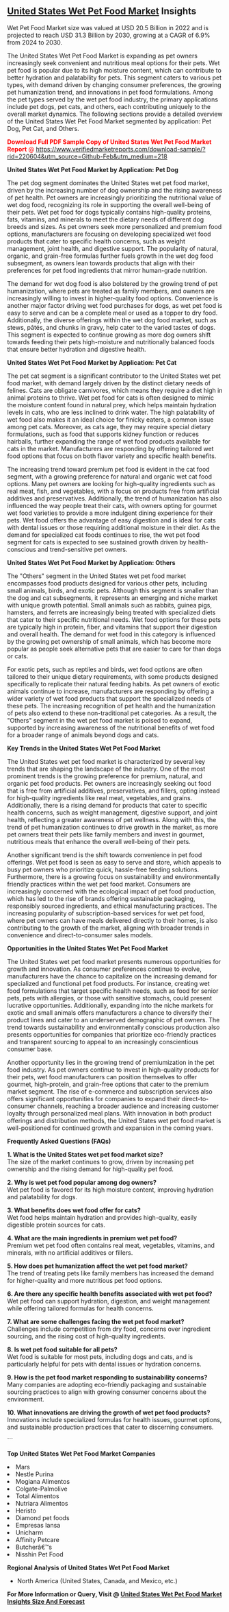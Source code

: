 <h2><a href="https://www.verifiedmarketreports.com/download-sample/?rid=220604&amp;utm_source=Github-Feb&amp;utm_medium=218" target="_blank">United States Wet Pet Food Market</a> Insights</h2><p>Wet Pet Food Market size was valued at USD 20.5 Billion in 2022 and is projected to reach USD 31.3 Billion by 2030, growing at a CAGR of 6.9% from 2024 to 2030.</p><p> <p>The United States Wet Pet Food Market is expanding as pet owners increasingly seek convenient and nutritious meal options for their pets. Wet pet food is popular due to its high moisture content, which can contribute to better hydration and palatability for pets. This segment caters to various pet types, with demand driven by changing consumer preferences, the growing pet humanization trend, and innovations in pet food formulations. Among the pet types served by the wet pet food industry, the primary applications include pet dogs, pet cats, and others, each contributing uniquely to the overall market dynamics. The following sections provide a detailed overview of the United States Wet Pet Food Market segmented by application: Pet Dog, Pet Cat, and Others. <p><span class=""><span style="color: #ff0000;"><strong>Download Full PDF Sample Copy of United States Wet Pet Food Market Report</strong> @ </span><a href="https://www.verifiedmarketreports.com/download-sample/?rid=220604&amp;utm_source=Github-Feb&amp;utm_medium=218" target="_blank">https://www.verifiedmarketreports.com/download-sample/?rid=220604&amp;utm_source=Github-Feb&amp;utm_medium=218</a></span></p></p> <p><strong>United States Wet Pet Food Market by Application: Pet Dog</strong></p> <p>The pet dog segment dominates the United States wet pet food market, driven by the increasing number of dog ownership and the rising awareness of pet health. Pet owners are increasingly prioritizing the nutritional value of wet dog food, recognizing its role in supporting the overall well-being of their pets. Wet pet food for dogs typically contains high-quality proteins, fats, vitamins, and minerals to meet the dietary needs of different dog breeds and sizes. As pet owners seek more personalized and premium food options, manufacturers are focusing on developing specialized wet food products that cater to specific health concerns, such as weight management, joint health, and digestive support. The popularity of natural, organic, and grain-free formulas further fuels growth in the wet dog food subsegment, as owners lean towards products that align with their preferences for pet food ingredients that mirror human-grade nutrition.</p> <p>The demand for wet dog food is also bolstered by the growing trend of pet humanization, where pets are treated as family members, and owners are increasingly willing to invest in higher-quality food options. Convenience is another major factor driving wet food purchases for dogs, as wet pet food is easy to serve and can be a complete meal or used as a topper to dry food. Additionally, the diverse offerings within the wet dog food market, such as stews, pâtés, and chunks in gravy, help cater to the varied tastes of dogs. This segment is expected to continue growing as more dog owners shift towards feeding their pets high-moisture and nutritionally balanced foods that ensure better hydration and digestive health.</p> <p><strong>United States Wet Pet Food Market by Application: Pet Cat</strong></p> <p>The pet cat segment is a significant contributor to the United States wet pet food market, with demand largely driven by the distinct dietary needs of felines. Cats are obligate carnivores, which means they require a diet high in animal proteins to thrive. Wet pet food for cats is often designed to mimic the moisture content found in natural prey, which helps maintain hydration levels in cats, who are less inclined to drink water. The high palatability of wet food also makes it an ideal choice for finicky eaters, a common issue among pet cats. Moreover, as cats age, they may require special dietary formulations, such as food that supports kidney function or reduces hairballs, further expanding the range of wet food products available for cats in the market. Manufacturers are responding by offering tailored wet food options that focus on both flavor variety and specific health benefits.</p> <p>The increasing trend toward premium pet food is evident in the cat food segment, with a growing preference for natural and organic wet cat food options. Many pet owners are looking for high-quality ingredients such as real meat, fish, and vegetables, with a focus on products free from artificial additives and preservatives. Additionally, the trend of humanization has also influenced the way people treat their cats, with owners opting for gourmet wet food varieties to provide a more indulgent dining experience for their pets. Wet food offers the advantage of easy digestion and is ideal for cats with dental issues or those requiring additional moisture in their diet. As the demand for specialized cat foods continues to rise, the wet pet food segment for cats is expected to see sustained growth driven by health-conscious and trend-sensitive pet owners.</p> <p><strong>United States Wet Pet Food Market by Application: Others</strong></p> <p>The "Others" segment in the United States wet pet food market encompasses food products designed for various other pets, including small animals, birds, and exotic pets. Although this segment is smaller than the dog and cat subsegments, it represents an emerging and niche market with unique growth potential. Small animals such as rabbits, guinea pigs, hamsters, and ferrets are increasingly being treated with specialized diets that cater to their specific nutritional needs. Wet food options for these pets are typically high in protein, fiber, and vitamins that support their digestion and overall health. The demand for wet food in this category is influenced by the growing pet ownership of small animals, which has become more popular as people seek alternative pets that are easier to care for than dogs or cats.</p> <p>For exotic pets, such as reptiles and birds, wet food options are often tailored to their unique dietary requirements, with some products designed specifically to replicate their natural feeding habits. As pet owners of exotic animals continue to increase, manufacturers are responding by offering a wider variety of wet food products that support the specialized needs of these pets. The increasing recognition of pet health and the humanization of pets also extend to these non-traditional pet categories. As a result, the "Others" segment in the wet pet food market is poised to expand, supported by increasing awareness of the nutritional benefits of wet food for a broader range of animals beyond dogs and cats.</p> <p><strong>Key Trends in the United States Wet Pet Food Market</strong></p> <p>The United States wet pet food market is characterized by several key trends that are shaping the landscape of the industry. One of the most prominent trends is the growing preference for premium, natural, and organic pet food products. Pet owners are increasingly seeking out food that is free from artificial additives, preservatives, and fillers, opting instead for high-quality ingredients like real meat, vegetables, and grains. Additionally, there is a rising demand for products that cater to specific health concerns, such as weight management, digestive support, and joint health, reflecting a greater awareness of pet wellness. Along with this, the trend of pet humanization continues to drive growth in the market, as more pet owners treat their pets like family members and invest in gourmet, nutritious meals that enhance the overall well-being of their pets.</p> <p>Another significant trend is the shift towards convenience in pet food offerings. Wet pet food is seen as easy to serve and store, which appeals to busy pet owners who prioritize quick, hassle-free feeding solutions. Furthermore, there is a growing focus on sustainability and environmentally friendly practices within the wet pet food market. Consumers are increasingly concerned with the ecological impact of pet food production, which has led to the rise of brands offering sustainable packaging, responsibly sourced ingredients, and ethical manufacturing practices. The increasing popularity of subscription-based services for wet pet food, where pet owners can have meals delivered directly to their homes, is also contributing to the growth of the market, aligning with broader trends in convenience and direct-to-consumer sales models.</p> <p><strong>Opportunities in the United States Wet Pet Food Market</strong></p> <p>The United States wet pet food market presents numerous opportunities for growth and innovation. As consumer preferences continue to evolve, manufacturers have the chance to capitalize on the increasing demand for specialized and functional pet food products. For instance, creating wet food formulations that target specific health needs, such as food for senior pets, pets with allergies, or those with sensitive stomachs, could present lucrative opportunities. Additionally, expanding into the niche markets for exotic and small animals offers manufacturers a chance to diversify their product lines and cater to an underserved demographic of pet owners. The trend towards sustainability and environmentally conscious production also presents opportunities for companies that prioritize eco-friendly practices and transparent sourcing to appeal to an increasingly conscientious consumer base.</p> <p>Another opportunity lies in the growing trend of premiumization in the pet food industry. As pet owners continue to invest in high-quality products for their pets, wet food manufacturers can position themselves to offer gourmet, high-protein, and grain-free options that cater to the premium market segment. The rise of e-commerce and subscription services also offers significant opportunities for companies to expand their direct-to-consumer channels, reaching a broader audience and increasing customer loyalty through personalized meal plans. With innovation in both product offerings and distribution methods, the United States wet pet food market is well-positioned for continued growth and expansion in the coming years.</p> <p><strong>Frequently Asked Questions (FAQs)</strong></p> <p><strong>1. What is the United States wet pet food market size?</strong><br>The size of the market continues to grow, driven by increasing pet ownership and the rising demand for high-quality pet food.</p> <p><strong>2. Why is wet pet food popular among dog owners?</strong><br>Wet pet food is favored for its high moisture content, improving hydration and palatability for dogs.</p> <p><strong>3. What benefits does wet food offer for cats?</strong><br>Wet food helps maintain hydration and provides high-quality, easily digestible protein sources for cats.</p> <p><strong>4. What are the main ingredients in premium wet pet food?</strong><br>Premium wet pet food often contains real meat, vegetables, vitamins, and minerals, with no artificial additives or fillers.</p> <p><strong>5. How does pet humanization affect the wet pet food market?</strong><br>The trend of treating pets like family members has increased the demand for higher-quality and more nutritious pet food options.</p> <p><strong>6. Are there any specific health benefits associated with wet pet food?</strong><br>Wet pet food can support hydration, digestion, and weight management while offering tailored formulas for health concerns.</p> <p><strong>7. What are some challenges facing the wet pet food market?</strong><br>Challenges include competition from dry food, concerns over ingredient sourcing, and the rising cost of high-quality ingredients.</p> <p><strong>8. Is wet pet food suitable for all pets?</strong><br>Wet food is suitable for most pets, including dogs and cats, and is particularly helpful for pets with dental issues or hydration concerns.</p> <p><strong>9. How is the pet food market responding to sustainability concerns?</strong><br>Many companies are adopting eco-friendly packaging and sustainable sourcing practices to align with growing consumer concerns about the environment.</p> <p><strong>10. What innovations are driving the growth of wet pet food products?</strong><br>Innovations include specialized formulas for health issues, gourmet options, and sustainable production practices that cater to discerning consumers.</p> ```</p><p><strong>Top United States Wet Pet Food Market Companies</strong></p><div data-test-id=""><p><li>Mars</li><li> Nestle Purina</li><li> Mogiana Alimentos</li><li> Colgate-Palmolive</li><li> Total Alimentos</li><li> Nutriara Alimentos</li><li> Heristo</li><li> Diamond pet foods</li><li> Empresas Iansa</li><li> Unicharm</li><li> Affinity Petcare</li><li> Butcherâ€™s</li><li> Nisshin Pet Food</li></p><div><strong>Regional Analysis of&nbsp;United States Wet Pet Food Market</strong></div><ul><li dir="ltr"><p dir="ltr">North America&nbsp;(United States, Canada, and Mexico, etc.)</p></li></ul><p><strong>For More Information or Query, Visit @&nbsp;</strong><strong><a href="https://www.verifiedmarketreports.com/product/wet-pet-food-market/?utm_source=Github-Feb&amp;utm_medium=218" target="_blank">United States Wet Pet Food Market Insights Size And Forecast</a></strong></p></div>
